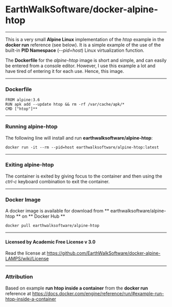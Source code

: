 # EarthWalkSoftware/docker-alpine-htop
--------------------- 

This is a very small **Alpine Linux** implementation of the *htop* example in the **docker run** reference (see below).  It is a simple example of the use of the built-in **PID Namespace** (*--pid=host*) Linux virtualization function.

The **Dockerfile** for the *alpine-htop* image is short and simple, and can easily be entered from a console editor.  However, I use this example a lot and have tired of entering it for each use. Hence, this image.

---------------------

### Dockerfile

    FROM alpine:3.6
    RUN apk add --update htop && rm -rf /var/cache/apk/*
    CMD ["htop"]**

---------------------

### Running alpine-htop
The following line will install and run **earthwalksoftware/alpine-htop**:

    docker run -it --rm --pid=host earthwalksoftware/alpine-htop:latest 

---------------------

### Exiting alpine-htop
The container is exited by giving focus to the container and then using the *ctrl-c* keyboard combination to exit the container. 

---------------------
### Docker Image
A docker image is available for download from ** earthwalksoftware/alpine-htop ** on ** Docker Hub **

    docker pull earthwalksoftware/alpine-htop

***
#### Licensed by Academic Free License v 3.0
Read the license at https://github.com/EarthWalkSoftware/docker-alpine-LAMPS/wiki/License

---------------------

### Attribution

 Based on example **run htop inside a container** from the **docker run** reference at       https://docs.docker.com/engine/reference/run/#example-run-htop-inside-a-container
